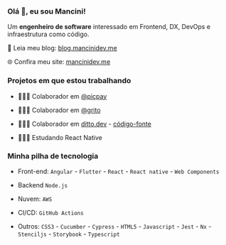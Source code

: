 ### Olá 👋, eu sou Mancini!

Um **engenheiro de software** interessado em Frontend, DX, DevOps e infraestrutura como código.

📘 Leia meu blog: [blog.mancinidev.me](https://blog.mancinidev.me)

🌐 Confira meu site: [mancinidev.me](https://mancinidev.me)

### Projetos em que estou trabalhando

- 👨🏼‍💻 Colaborador em [@picpay](https://github.com/PicPay)
  
- 👨🏼‍💻 Colaborador em [@grito](https://github.com/GritoApp)

- 👨🏼‍💻 Colaborador em [ditto.dev](http://ditto.dev/) - [código-fonte](https://github.com/leandro-mancini/ditto)

- 👨🏼‍💻 Estudando React Native

### Minha pilha de tecnologia

- Front-end: `Angular` - `Flutter` - `React` - `React native` - `Web Components`
  
- Backend `Node.js`
  
- Nuvem: `AWS`
  
- CI/CD: `GitHub Actions`
  
- Outros: `CSS3` - `Cucumber` - `Cypress` - `HTML5` - `Javascript` -  `Jest` - `Nx` - `Stenciljs` - `Storybook` - `Typescript`
